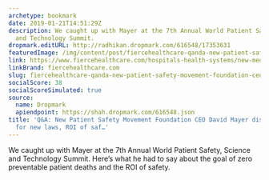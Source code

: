 ```yaml
---
archetype: bookmark
date: 2019-01-21T14:51:29Z
description: We caught up with Mayer at the 7th Annual World Patient Safety, Science
  and Technology Summit.
dropmark.editURL: http://radhikan.dropmark.com/616548/17353631
featuredImage: /img/content/post/fiercehealthcare-qanda-new-patient-safety-movement-foundation-ceo-david-mayer-discusses-need-for-new-laws-roi-of-saf.jpg
link: https://www.fiercehealthcare.com/hospitals-health-systems/new-medstar-exec-name-ceo-patient-safety-movement-foundation
linkBrand: fiercehealthcare.com
slug: fiercehealthcare-qanda-new-patient-safety-movement-foundation-ceo-david-mayer-discusses-need-for-new-laws-roi-of-saf
socialScore: 38
socialScoreSimulated: true
source:
  name: Dropmark
  apiendpoint: https://shah.dropmark.com/616548.json
title: 'Q&A: New Patient Safety Movement Foundation CEO David Mayer discusses need
  for new laws, ROI of saf…'
---
```

We caught up with Mayer at the 7th Annual World Patient Safety, Science and Technology Summit. Here’s what he had to say about the goal of zero preventable patient deaths and the ROI of safety.